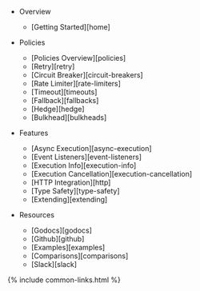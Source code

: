 - Overview
  - [Getting Started][home]

- Policies
  - [Policies Overview][policies]
  - [Retry][retry]
  - [Circuit Breaker][circuit-breakers]
  - [Rate Limiter][rate-limiters]
  - [Timeout][timeouts]
  - [Fallback][fallbacks]
  - [Hedge][hedge]
  - [Bulkhead][bulkheads]

- Features
  - [Async Execution][async-execution]
  - [Event Listeners][event-listeners]
  - [Execution Info][execution-info]
  - [Execution Cancellation][execution-cancellation]
  - [HTTP Integration][http]
  - [Type Safety][type-safety]
  - [Extending][extending]

- Resources
  - [Godocs][godocs]
  - [Github][github]
  - [Examples][examples]
  - [Comparisons][comparisons]
  - [Slack][slack]

{% include common-links.html %}